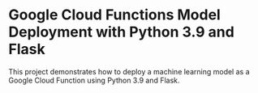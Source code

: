 # Google Cloud Functions Model Deployment with Python 3.9 and Flask

This project demonstrates how to deploy a machine learning model as a Google Cloud Function using Python 3.9 and Flask.

